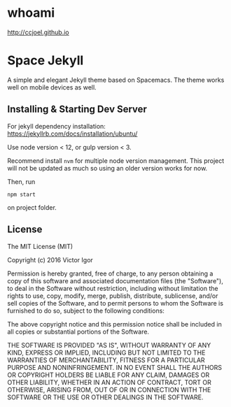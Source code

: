 # whoami

<http://ccjoel.github.io>

# Space Jekyll

A simple and elegant Jekyll theme based on Spacemacs. The theme works well on mobile devices as well.

## Installing & Starting Dev Server

For jekyll dependency installation:
https://jekyllrb.com/docs/installation/ubuntu/

Use node version < 12, or gulp version < 3.

Recommend install `nvm` for multiple node version management. This project will not be updated as much so using an older version works for now.

Then, run
```
npm start
```
on project folder.

## License
The MIT License (MIT)

Copyright (c) 2016 Victor Igor

Permission is hereby granted, free of charge, to any person obtaining a copy
of this software and associated documentation files (the "Software"), to deal
in the Software without restriction, including without limitation the rights
to use, copy, modify, merge, publish, distribute, sublicense, and/or sell
copies of the Software, and to permit persons to whom the Software is
furnished to do so, subject to the following conditions:

The above copyright notice and this permission notice shall be included in all
copies or substantial portions of the Software.

THE SOFTWARE IS PROVIDED "AS IS", WITHOUT WARRANTY OF ANY KIND, EXPRESS OR
IMPLIED, INCLUDING BUT NOT LIMITED TO THE WARRANTIES OF MERCHANTABILITY,
FITNESS FOR A PARTICULAR PURPOSE AND NONINFRINGEMENT. IN NO EVENT SHALL THE
AUTHORS OR COPYRIGHT HOLDERS BE LIABLE FOR ANY CLAIM, DAMAGES OR OTHER
LIABILITY, WHETHER IN AN ACTION OF CONTRACT, TORT OR OTHERWISE, ARISING FROM,
OUT OF OR IN CONNECTION WITH THE SOFTWARE OR THE USE OR OTHER DEALINGS IN THE
SOFTWARE.
